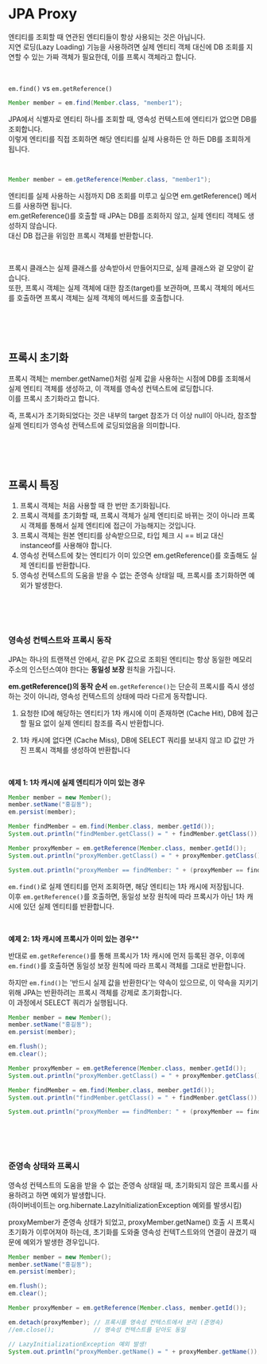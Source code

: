 # JPA Proxy

엔티티를 조회할 때 연관된 엔티티들이 항상 사용되는 것은 아닙니다.  
지연 로딩(Lazy Loading) 기능을 사용하려면 실제 엔티티 객체 대신에 DB 조회를 지연할 수 있는 가짜 객체가 필요한데, 이를 프록시 객체라고 합니다.

<br>

`em.find()` vs `em.getReference()`

```java
Member member = em.find(Member.class, "member1");
```

JPA에서 식별자로 엔티티 하나를 조회할 때, 영속성 컨텍스트에 엔티티가 없으면 DB를 조회합니다.  
이렇게 엔티티를 직접 조회하면 해당 엔티티를 실제 사용하든 안 하든 DB를 조회하게 됩니다.

<br>

```java
Member member = em.getReference(Member.class, "member1");
```

엔티티를 실제 사용하는 시점까지 DB 조회를 미루고 싶으면 em.getReference() 메서드를 사용하면 됩니다.  
em.getReference()를 호출할 때 JPA는 DB를 조회하지 않고, 실제 엔티티 객체도 생성하지 않습니다.  
대신 DB 접근을 위임한 프록시 객체를 반환합니다.

<br>

프록시 클래스는 실제 클래스를 상속받아서 만들어지므로, 실제 클래스와 겉 모양이 같습니다.   
또한, 프록시 객체는 실제 객체에 대한 참조(target)를 보관하며, 프록시 객체의 메서드를 호출하면 프록시 객체는 실제 객체의 메서드를 호출합니다.

<br>
<br>
<br>

## 프록시 초기화

프록시 객체는 member.getName()처럼 실제 값을 사용하는 시점에 DB를 조회해서 실제 엔티티 객체를 생성하고, 이 객체를 영속성 컨텍스트에 로딩합니다.  
이를 프록시 초기화라고 합니다.  

즉, 프록시가 초기화되었다는 것은 내부의 target 참조가 더 이상 null이 아니라, 참조할 실제 엔티티가 영속성 컨텍스트에 로딩되었음을 의미합니다.

<br>
<br>
<br>

## 프록시 특징

1. 프록시 객체는 처음 사용할 때 한 번만 초기화됩니다.
2. 프록시 객체를 초기화할 때, 프록시 객체가 실제 엔티티로 바뀌는 것이 아니라 프록시 객체를 통해서 실제 엔티티에 접근이 가능해지는 것입니다.
3. 프록시 객체는 원본 엔티티를 상속받으므로, 타입 체크 시 == 비교 대신 instanceof를 사용해야 합니다.
4. 영속성 컨텍스트에 찾는 엔티티가 이미 있으면 em.getReference()를 호출해도 실제 엔티티를 반환합니다.
5. 영속성 컨텍스트의 도움을 받을 수 없는 준영속 상태일 때, 프록시를 초기화하면 예외가 발생한다.

<br>
<br>
<br>

### 영속성 컨텍스트와 프록시 동작

JPA는 하나의 트랜잭션 안에서, 같은 PK 값으로 조회된 엔티티는 항상 동일한 메모리 주소의 인스턴스여야 한다는 **동일성 보장** 원칙을 가집니다.


**em.getReference()의 동작 순서**
`em.getReference()`는 단순히 프록시를 즉시 생성하는 것이 아니라, 영속성 컨텍스트의 상태에 따라 다르게 동작합니다.  

1. 요청한 ID에 해당하는 엔티티가 1차 캐시에 이미 존재하면 (Cache Hit), DB에 접근할 필요 없이 실제 엔티티 참조를 즉시 반환합니다.

2. 1차 캐시에 없다면 (Cache Miss), DB에 SELECT 쿼리를 보내지 않고 ID 값만 가진 프록시 객체를 생성하여 반환합니다

<br>

**예제 1: 1차 캐시에 실제 엔티티가 이미 있는 경우**
```java
Member member = new Member();
member.setName("홍길동");
em.persist(member);

Member findMember = em.find(Member.class, member.getId());
System.out.println("findMember.getClass() = " + findMember.getClass()); // class hellojpa.domain.Member

Member proxyMember = em.getReference(Member.class, member.getId());
System.out.println("proxyMember.getClass() = " + proxyMember.getClass()); // class hellojpa.domain.Member (프록시가 아님)

System.out.println("proxyMember == findMember: " + (proxyMember == findMember)); // true
```

`em.find()`로 실제 엔티티를 먼저 조회하면, 해당 엔티티는 1차 캐시에 저장됩니다.   
이후 `em.getReference()`를 호출하면, 동일성 보장 원칙에 따라 프록시가 아닌 1차 캐시에 있던 실제 엔티티를 반환합니다.

<br>

**예제 2: 1차 캐시에 프록시가 이미 있는 경우****

반대로 `em.getReference()`를 통해 프록시가 1차 캐시에 먼저 등록된 경우, 이후에 `em.find()`를 호출하면 동일성 보장 원칙에 따라 프록시 객체를 그대로 반환합니다.

하지만 `em.find()`는 '반드시 실제 값을 반환한다'는 약속이 있으므로, 이 약속을 지키기 위해 JPA는 반환하려는 프록시 객체를 강제로 초기화합니다.   
이 과정에서 SELECT 쿼리가 실행됩니다.

```java
Member member = new Member();
member.setName("홍길동");
em.persist(member);

em.flush();
em.clear();

Member proxyMember = em.getReference(Member.class, member.getId());
System.out.println("proxyMember.getClass() = " + proxyMember.getClass()); // class ...$HibernateProxy...

Member findMember = em.find(Member.class, member.getId());
System.out.println("findMember.getClass() = " + findMember.getClass()); // class ...$HibernateProxy...

System.out.println("proxyMember == findMember: " + (proxyMember == findMember)); // true
```

<br>
<br>
<br>

### 준영속 상태와 프록시

영속성 컨텍스트의 도움을 받을 수 없는 준영속 상태일 때, 초기화되지 않은 프록시를 사용하려고 하면 예외가 발생합니다.  
(하이버네이트는 org.hibernate.LazyInitializationException 예외를 발생시킴)

proxyMember가 준영속 상태가 되었고, proxyMember.getName() 호출 시 프록시 초기화가 이루어져야 하는데, 
초기화를 도와줄 영속성 컨텍T스트와의 연결이 끊겼기 때문에 예외가 발생한 경우입니다.

```java
Member member = new Member();
member.setName("홍길동");
em.persist(member);

em.flush();
em.clear();

Member proxyMember = em.getReference(Member.class, member.getId());

em.detach(proxyMember); // 프록시를 영속성 컨텍스트에서 분리 (준영속)
//em.close();           // 영속성 컨텍스트를 닫아도 동일

// LazyInitializationException 예외 발생!
System.out.println("proxyMember.getName() = " + proxyMember.getName());
```


<br>
<br>
